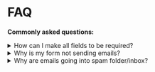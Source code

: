 # FAQ

**Commonly asked questions:**

<details>
  <summary id="1">
      How can I make all fields to be required?
  </summary>

  This can be done per field individually because each field can have different type of [Validations](validation). To do this you can edit the field you wish and select the required validation under `General` > `Validation`, there you have several option to choose from.
</details>

<details>
  <summary id="2">
      Why is my form not sending emails?
  </summary>

  First always check your **Spam folder**, your mail server might mark it as spam.

  Next thing to check is to see if WordPress is sending E-mails when you use the **Lost password** form by WordPress itself.
  You can test this on the login page of the dashboard by clicking on **Lost password?**. If you do not receive any E-mails  it could be that your hosting either has PHP `mail()` disabled, or something else isn't configured correctly on your server. In that case contact your hosting company.

  If you do receive an E-mail with the lost password form, then it is most likely that your `From: header` isn't set correctly for your form. Make sure that on the form you have build, the setting is set to have your domain name as From: header like so: no-reply@`mydomain.com`. Some mail servers do not allow to use a From header different from the domain name it's being send from.

  If you are still unable to receive E-mails after the above steps, check if any other plugin is being used that overrides WordPress `wp_mail()` functionality. If you are using **SMTP plugin** or settings, recheck if they are setup correctly.

  If after all the above steps you think everything is correctly setup, you can [Contact support](support).
</details>

<details>
  <summary id="3">
      Why are emails going into spam folder/inbox?
  </summary>

  It is important to note that emails are not marked as spam by Super Forms. Instead they are marked as spam by interent spam protection measures.
  Because spam protection rules are constantly getting stricter, a form that previously worked can sometimes stop working out of the blue, even when nothing was changed on your website.

  One way to solve the problem is to let your site send emails over SMTP rather than the built-in WordPress mail service.
  E-mails send over SMTP "look" more legitimate and will help your emails pass spam filters.

  **Other things you should check are:**

  - The `From` address must match the domain of your website e.g: noreply@`mydomain.com`
  - Your `To` address should never match your `From` address because it can trigger spam deletion
  - If you specified a `Reply-To` address, it should never match your `To` address
  - Even though you can add multiple recipients in your `To` setting, it is recommended to use `CC` and `BCC` for multiple recipients
  - Minimize the links you include. E-mail messages with a ton of links might trigger spam filters
</details>






